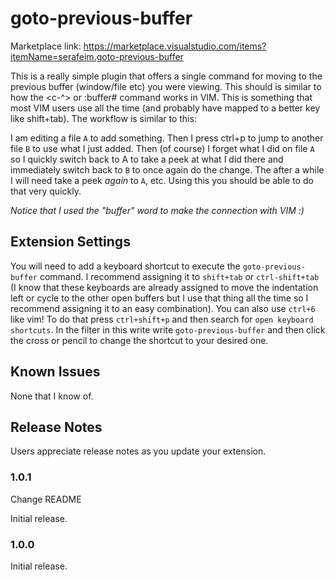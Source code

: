 # goto-previous-buffer

Marketplace link: https://marketplace.visualstudio.com/items?itemName=serafeim.goto-previous-buffer

This is a really simple plugin that offers a single command for moving to the previous buffer (window/file etc) you were viewing.
This should is similar to how the <c-^> or :buffer# command works in VIM. This is something that most VIM users use all the time
(and probably have mapped to a better key like shift+tab). The workflow is similar to this:

I am editing a file `A` to add something. Then I press ctrl+p to jump to another file `B` to use what I just added. Then (of course) I
forget what I did on file `A` so I quickly switch back to A to take a peek at what I did there and immediately switch back
to `B` to once again do the change. The after a while I will need take a peek *again* to `A`, etc. Using this you should be able to do
that very quickly.

*Notice that I used the "buffer" word to make the connection with VIM :)*

## Extension Settings

You will need to add a keyboard shortcut to execute the `goto-previous-buffer` command. I recommend assigning it to `shift+tab` or `ctrl-shift+tab` (I know
that these keyboards are already assigned to move the indentation left or cycle to the other open buffers but I use that thing all the time so I recommend assigning it to an easy combination). You can also use `ctrl+6` like vim! To do that press `ctrl+shift+p` and then search for `open keyboard shortcuts`. In the filter in this write write `goto-previous-buffer` and then click the cross or pencil to change the shortcut to your desired one.

## Known Issues

None that I know of.

## Release Notes

Users appreciate release notes as you update your extension.

### 1.0.1

Change README

Initial release.

### 1.0.0

Initial release.

